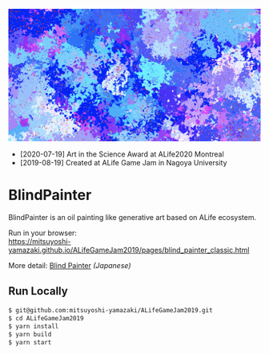 ![](resources/docs/image001.png)

- [2020-07-19] Art in the Science Award at ALife2020 Montreal
- [2019-08-19] Created at ALife Game Jam in Nagoya University

# BlindPainter

BlindPainter is an oil painting like generative art based on ALife ecosystem.

Run in your browser:  
https://mitsuyoshi-yamazaki.github.io/ALifeGameJam2019/pages/blind_painter_classic.html

More detail: [Blind Painter](https://note.com/hogera/n/nc96d3f0a8565) *(Japanese)*

## Run Locally

```shell
$ git@github.com:mitsuyoshi-yamazaki/ALifeGameJam2019.git
$ cd ALifeGameJam2019
$ yarn install
$ yarn build
$ yarn start
```
